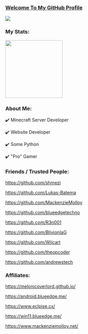 ### [Welcome To My GitHub Profile](https://melonicoverlord.github.io/portfolio)    

<p align="left">
<a href="https://discord.gg/BRETD9Z"><img src="https://img.shields.io/static/v1?logo=discord&label=&message=Discord&color=36393f&style=flat-square alt="Discord"></a>
</p>

### My Stats:

<img height="180em" src="https://github-readme-stats.vercel.app/api?username=MelonicOverlord&show_icons=true&hide_border=true&&count_private=true&include_all_commits=true" />

### About Me:
   ✔️  Minecraft Server Developer
   
   ✔️  Website Developer
   
   ✔️  Some Python
   
   ✔️  "Pro" Gamer

### Friends / Trusted People:
   
   https://github.com/shmezi
   
   https://github.com/Lukas-Batema
   
   https://github.com/MackenzieMolloy
   
   https://github.com/blueedgetechno
   
   https://github.com/R3n001
   
   https://github.com/BlivionIaG
   
   https://github.com/Wiicart
   
   https://github.com/theopcoder
   
   https://github.com/andrewstech
   
### Affiliates:
   
   https://melonicoverlord.github.io/
   
   https://android.blueedge.me/
   
   https://www.eclpise.cx/
   
   https://win11.blueedge.me/
   
   https://www.mackenziemolloy.net/
   
